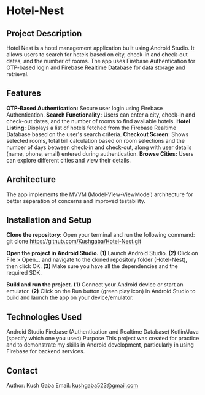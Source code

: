 # Hotel-Nest

## **Project Description**
Hotel Nest is a hotel management application built using Android Studio. It allows users to search for hotels based on city, check-in and check-out dates, and the number of rooms. The app uses Firebase Authentication for OTP-based login and Firebase Realtime Database for data storage and retrieval.

## **Features**
**OTP-Based Authentication:** Secure user login using Firebase Authentication.
**Search Functionality:** Users can enter a city, check-in and check-out dates, and the number of rooms to find available hotels.
**Hotel Listing:** Displays a list of hotels fetched from the Firebase Realtime Database based on the user's search criteria.
**Checkout Screen:** Shows selected rooms, total bill calculation based on room selections and the number of days between check-in and check-out, along with user details (name, phone, email) entered during authentication.
**Browse Cities:** Users can explore different cities and view their details.

## **Architecture**
The app implements the MVVM (Model-View-ViewModel) architecture for better separation of concerns and improved testability.

## **Installation and Setup**
**Clone the repository:**
Open your terminal and run the following command:
git clone https://github.com/Kushgaba/Hotel-Nest.git

**Open the project in Android Studio.**
**(1)** Launch Android Studio.
**(2)** Click on File > Open... and navigate to the cloned repository folder (Hotel-Nest), then click OK.
**(3)** Make sure you have all the dependencies and the required SDK.

**Build and run the project.**
**(1)** Connect your Android device or start an emulator.
**(2)** Click on the Run button (green play icon) in Android Studio to build and launch the app on your device/emulator.

## **Technologies Used**
Android Studio
Firebase (Authentication and Realtime Database)
Kotlin/Java (specify which one you used)
Purpose
This project was created for practice and to demonstrate my skills in Android development, particularly in using Firebase for backend services.


## **Contact**
Author: Kush Gaba
Email: kushgaba523@gmail.com
